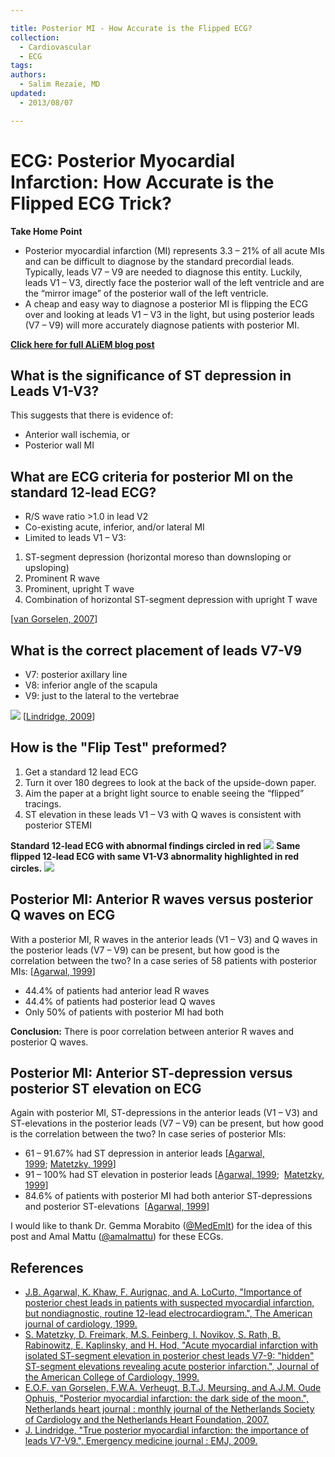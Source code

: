 ```yaml
---

title: Posterior MI - How Accurate is the Flipped ECG?
collection:
  - Cardiovascular
  - ECG
tags:
authors:
  - Salim Rezaie, MD
updated:
  - 2013/08/07

---
```


# ECG: Posterior Myocardial Infarction: How Accurate is the Flipped ECG Trick?

**Take Home Point**

-   Posterior myocardial infarction (MI) represents 3.3 – 21% of all acute MIs and can be difficult to diagnose by the standard precordial leads. Typically, leads V7 – V9 are needed to diagnose this entity. Luckily, leads V1 – V3, directly face the posterior wall of the left ventricle and are the “mirror image” of the posterior wall of the left ventricle. 
-   A cheap and easy way to diagnose a posterior MI is flipping the ECG over and looking at leads V1 – V3 in the light, but using posterior leads (V7 – V9) will more accurately diagnose patients with posterior MI. 

**[Click here for full ALiEM blog post](http://academiclifeinem.com/posterior-myocardial-infarction-how-accurate-is-the-flipped-ecg-trick/)**

## What is the significance of ST depression in Leads V1-V3?

This suggests that there is evidence of:

-   Anterior wall ischemia, or
-   Posterior wall MI

## What are ECG criteria for posterior MI on the standard 12-lead ECG?

-   R/S wave ratio &gt;1.0 in lead V2
-   Co-existing acute, inferior, and/or lateral MI
-   Limited to leads V1 – V3:

1.  ST-segment depression (horizontal moreso than downsloping or upsloping)
2.  Prominent R wave
3.  Prominent, upright T wave
4.  Combination of horizontal ST-segment depression with upright T wave

\[[van Gorselen, 2007](http://www.ncbi.nlm.nih.gov/pubmed/17612703)\]

## What is the correct placement of leads V7-V9 

-   V7: posterior axillary line
-   V8: inferior angle of the scapula
-   V9: just to the lateral to the vertebrae

![](https://d2p53dh3qxfm0x.cloudfront.net/uploads/img/1jy/1/s/0153134c-f7a8-54a0-aad5-c7868fac55b9/640.png)
\[[Lindridge, 2009](http://www.ncbi.nlm.nih.gov/pubmed/19465627)\]

## How is the "Flip Test" preformed?

1.  Get a standard 12 lead ECG
2.  Turn it over 180 degrees to look at the back of the upside-down paper.
3.  Aim the paper at a bright light source to enable seeing the “flipped” tracings. 
4.  ST elevation in these leads V1 – V3 with Q waves is consistent with posterior STEMI

**Standard 12-lead ECG with abnormal findings circled in red**
![](https://d2p53dh3qxfm0x.cloudfront.net/uploads/img/1jy/1/s/7af15fbf-2771-5e73-b149-a8778d194d1f/640.png)
**Same flipped 12-lead ECG with same V1-V3 abnormality highlighted in red circles.**
![](https://d2p53dh3qxfm0x.cloudfront.net/uploads/img/1jy/1/s/f57fb216-80fe-5e62-81c3-3d1b303abcc6/640.png)

## Posterior MI: Anterior R waves versus posterior Q waves on ECG

With a posterior MI, R waves in the anterior leads (V1 – V3) and Q waves in the posterior leads (V7 – V9) can be present, but how good is the correlation between the two? In a case series of 58 patients with posterior MIs: \[[Agarwal, 1999](http://www.ncbi.nlm.nih.gov/pubmed/10072216)\]

-   44.4% of patients had anterior lead R waves
-   44.4% of patients had posterior lead Q waves 
-   Only 50% of patients with posterior MI had both 

**Conclusion:** There is poor correlation between anterior R waves and posterior Q waves. 

## Posterior MI: Anterior ST-depression versus posterior ST elevation on ECG

Again with posterior MI, ST-depressions in the anterior leads (V1 – V3) and ST-elevations in the posterior leads (V7 – V9) can be present, but how good is the correlation between the two? In case series of posterior MIs:

-   61 – 91.67% had ST depression in anterior leads \[[Agarwal, 1999](http://www.ncbi.nlm.nih.gov/pubmed/10072216); [Matetzky, 1999](http://www.ncbi.nlm.nih.gov/pubmed/10483956)\]
-   91 – 100% had ST elevation in posterior leads \[[Agarwal, 1999](http://www.ncbi.nlm.nih.gov/pubmed/10072216);  [Matetzky, 1999](http://www.ncbi.nlm.nih.gov/pubmed/10483956)\]
-   84.6% of patients with posterior MI had both anterior ST-depressions and posterior ST-elevations  \[[Agarwal, 1999](http://www.ncbi.nlm.nih.gov/pubmed/10072216)\]

I would like to thank Dr. Gemma Morabito ([@MedEmIt](http://www.twitter.com/MedEmIt)) for the idea of this post and Amal Mattu ([@amalmattu](http://www.twitter.com/amalmattu)) for these ECGs.

## References

-   [J.B. Agarwal, K. Khaw, F. Aurignac, and A. LoCurto, "Importance of posterior chest leads in patients with suspected myocardial infarction, but nondiagnostic, routine 12-lead electrocardiogram.", The American journal of cardiology, 1999.](http://www.ncbi.nlm.nih.gov/pubmed/10072216)
-   [S. Matetzky, D. Freimark, M.S. Feinberg, I. Novikov, S. Rath, B. Rabinowitz, E. Kaplinsky, and H. Hod, "Acute myocardial infarction with isolated ST-segment elevation in posterior chest leads V7-9: "hidden" ST-segment elevations revealing acute posterior infarction.", Journal of the American College of Cardiology, 1999.](http://www.ncbi.nlm.nih.gov/pubmed/10483956)
-   [E.O.F. van Gorselen, F.W.A. Verheugt, B.T.J. Meursing, and A.J.M. Oude Ophuis, "Posterior myocardial infarction: the dark side of the moon.", Netherlands heart journal : monthly journal of the Netherlands Society of Cardiology and the Netherlands Heart Foundation, 2007.](http://www.ncbi.nlm.nih.gov/pubmed/17612703)
-   [J. Lindridge, "True posterior myocardial infarction: the importance of leads V7-V9.", Emergency medicine journal : EMJ, 2009.](http://www.ncbi.nlm.nih.gov/pubmed/19465627)
